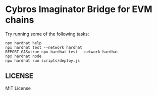 # Cybros Imaginator Bridge for EVM chains

Try running some of the following tasks:

```shell
npx hardhat help
npx hardhat test --network hardhat
REPORT_GAS=true npx hardhat test --network hardhat
npx hardhat node
npx hardhat run scripts/deploy.js
```

## LICENSE

MIT License
